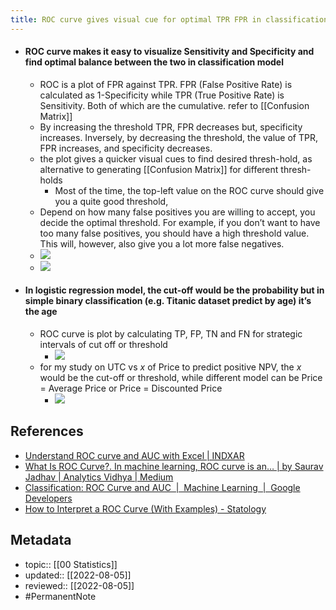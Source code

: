 ```yaml
---
title: ROC curve gives visual cue for optimal TPR FPR in classification model
---
```


- #### ROC curve makes it easy to visualize Sensitivity and Specificity and find optimal balance between the two in classification model
	- ROC is a plot of FPR against TPR. FPR (False Positive Rate) is calculated as 1-Specificity while TPR (True Positive Rate) is Sensitivity. Both of which are the cumulative. refer to [[Confusion Matrix]]
	- By increasing the threshold TPR, FPR decreases but, specificity increases. Inversely, by decreasing the threshold, the value of TPR, FPR increases, and specificity decreases.
	- the plot gives a quicker visual cues to find desired thresh-hold, as alternative to generating [[Confusion Matrix]] for different thresh-holds 
		- Most of the time, the top-left value on the ROC curve should give you a quite good threshold,
	- Depend on how many false positives you are willing to accept, you decide the optimal threshold. For example, if you don’t want to have too many false positives, you should have a high threshold value. This will, however, also give you a lot more false negatives. 
	- ![](https://developers.google.com/static/machine-learning/crash-course/images/ROCCurve.svg)
	- ![](https://www.statology.org/wp-content/uploads/2021/08/read_roc2-768x599.png)
- #### In logistic regression model, the cut-off would be the probability but in simple binary classification (e.g. Titanic dataset predict by age) it’s the age
	- ROC curve is plot by calculating TP, FP, TN and FN for strategic intervals of cut off or threshold
		- ![](https://indxar.com/rails/active_storage/blobs/eyJfcmFpbHMiOnsibWVzc2FnZSI6IkJBaHBBazRhIiwiZXhwIjpudWxsLCJwdXIiOiJibG9iX2lkIn19--7070297bd760c2735aaed9bb8f56cd04e7901140/%E3%82%B9%E3%82%AF%E3%83%AA%E3%83%BC%E3%83%B3%E3%82%B7%E3%83%A7%E3%83%83%E3%83%88%202021-06-04%20173911.png)
	- for my study on UTC vs $x$ of Price to predict positive NPV, the $x$ would be the cut-off or threshold, while different model can be Price = Average Price or Price = Discounted Price
		- ![](https://www.statology.org/wp-content/uploads/2021/08/read_roc3-768x590.png)

## References
- [Understand ROC curve and AUC with Excel | INDXAR](https://indxar.com/contents/1274)
- [What Is ROC Curve?. In machine learning, ROC curve is an… | by Saurav Jadhav | Analytics Vidhya | Medium](https://medium.com/analytics-vidhya/what-is-roc-curve-1f776103c998)
- [Classification: ROC Curve and AUC  |  Machine Learning  |  Google Developers](https://developers.google.com/machine-learning/crash-course/classification/roc-and-auc)
- [How to Interpret a ROC Curve (With Examples) - Statology](https://www.statology.org/interpret-roc-curve/)

## Metadata
- topic:: [[00 Statistics]]
- updated:: [[2022-08-05]]
- reviewed:: [[2022-08-05]]
- #PermanentNote 